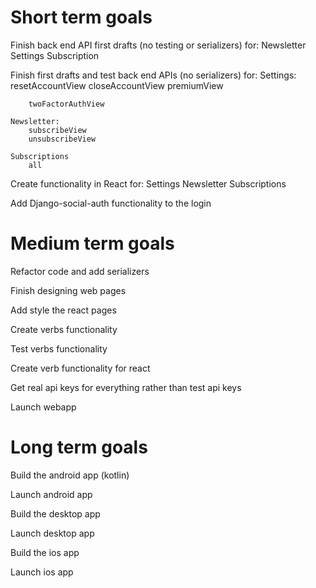 # Short term goals
Finish back end API first drafts (no testing or serializers) for:
    Newsletter
    Settings
    Subscription

Finish first drafts and test back end APIs (no serializers) for:
    Settings:
        resetAccountView
        closeAccountView
        premiumView
        
        twoFactorAuthView
    
    Newsletter:
        subscribeView
        unsubscribeView
    
    Subscriptions
        all

Create functionality in React for:
    Settings
    Newsletter
    Subscriptions
    
Add Django-social-auth functionality to the login

# Medium term goals
Refactor code and add serializers

Finish designing web pages

Add style the react pages

Create verbs functionality

Test verbs functionality

Create verb functionality for react

Get real api keys for everything rather than test api keys

Launch webapp


# Long term goals

Build the android app (kotlin)

Launch android app

Build the desktop app

Launch desktop app

Build the ios app

Launch ios app